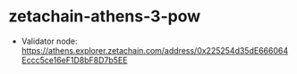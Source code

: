 # zetachain-athens-3-pow

- Validator node: https://athens.explorer.zetachain.com/address/0x225254d35dE666064Eccc5ce16eF1D8bF8D7b5EE
